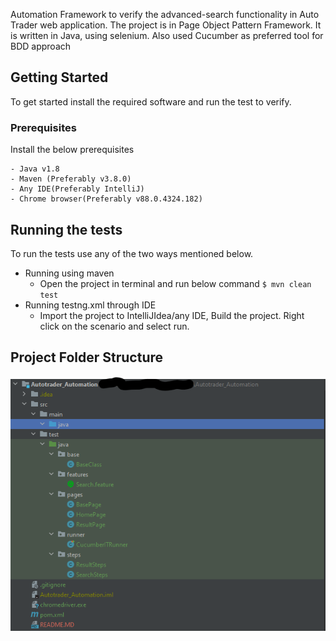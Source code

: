 Automation Framework to verify the advanced-search functionality in Auto Trader web application. The project is in Page Object Pattern Framework. It is written in Java, using selenium. Also used Cucumber as preferred tool for BDD approach

## Getting Started

To get started install the required software and run the test to verify.

### Prerequisites

Install the below prerequisites

```
- Java v1.8
- Maven (Preferably v3.8.0) 
- Any IDE(Preferably IntelliJ)
- Chrome browser(Preferably v88.0.4324.182)
```

## Running the tests

To run the tests use any of the two ways mentioned below.
- Running using maven
    - Open the project in terminal and run below command
    ```$ mvn clean test``` 
- Running testng.xml through IDE  
    - Import the project to IntelliJIdea/any IDE, Build the project. Right click on the scenario and select run.

## Project Folder Structure

![Image](https://github.com/aarya2k/Autotrader_Automation/blob/main/folder%20structure.png)
    
    
